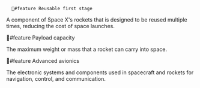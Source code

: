       🌟#feature Reusable first stage

A component of Space X's rockets that is designed to be reused multiple times, reducing the cost of space launches.

🌟#feature Payload capacity

The maximum weight or mass that a rocket can carry into space.

🌟#feature Advanced avionics

The electronic systems and components used in spacecraft and rockets for navigation, control, and communication.

